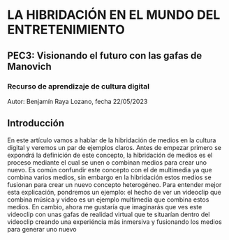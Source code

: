 # LA HIBRIDACIÓN EN EL MUNDO DEL ENTRETENIMIENTO
## PEC3: Visionando el futuro con las gafas de Manovich
### Recurso de aprendizaje de cultura digital

Autor: Benjamín Raya Lozano, fecha 22/05/2023

## Introducción

En este artículo vamos a hablar de la hibridación de medios en la cultura digital y veremos un par de ejemplos claros. Antes de empezar primero se expondrá la definición de este concepto, la hibridación de medios es el proceso mediante el cual se unen o combinan medios para crear uno nuevo. Es común confundir este concepto con el de multimedia ya que combina varios medios, sin embargo en la hibridación estos medios se fusionan para crear un nuevo concepto heterogéneo. Para entender mejor esta explicación, pondremos un ejemplo: el hecho de ver un videoclip que combina música y video es un ejemplo multimedia que combina estos medios. En cambio, ahora me gustaría que imaginarás que ves este videoclip con unas gafas de realidad virtual que te situarían dentro del videoclip creando una experiéncia más inmersiva y fusionando los medios para generar uno nuevo
